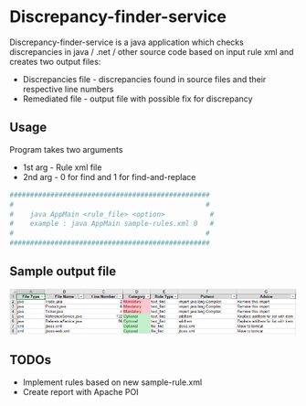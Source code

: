 # Discrepancy-finder-service

Discrepancy-finder-service is a java application which checks discrepancies in java / .net / other source code based on input rule xml and creates two output files:
 -  Discrepancies file - discrepancies found in source files and their respective line numbers 
 -  Remediated file - output file with possible fix for discrepancy


## Usage

Program takes two arguments

 - 1st arg - Rule xml file
 - 2nd arg -  0 for find and 1 for find-and-replace


```sh
#################################################
#                                               #
#	 java AppMain <rule_file> <option>           #
#	 example : java AppMain sample-rules.xml 0   #	
#                                               #	
#################################################
```

## Sample output file
![Screenshot](sample-output.png)

## TODOs

 - Implement rules based on new sample-rule.xml
 - Create report with Apache POI

